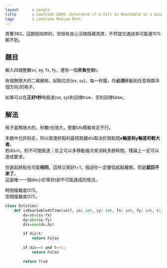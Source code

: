 ```yaml
---
layout      : single
title       : LeetCode 2849. Determine if a Cell Is Reachable at a Given Time
tags        : LeetCode Medium Math
---
```

周賽362。這題挺陷阱的，但很有良心沒搞隱藏測資，不然提交通過率可能連15%都不到。  

## 題目

輸入四個整數sx, sy, fx, fy，還有一個**非負**整數t。  

有個無限大的二維網格，起點位於(sx, sy)。每一秒鐘，你**必須**移動到任意相鄰(8個方向)的格子。  

如果可以在**正好t秒**時抵達(sx, sy)則回傳true，否則回傳false。  

## 解法

格子是無限大的，秒數t也很大，想要bfs模擬肯定不行。  

本題中允許斜走，所以抵達終點的最短距離dis取決於兩點間**x軸差和y軸差的較大者**。  
若dis>t，則不可能抵達；反之可以多移動幾次來消耗多餘時間，理論上一定可以達成要求。  

但是起終點也可能**相同**，這時又剛好t=1，強迫你一定要從起點離開，但是**就回不來了**。  
這是唯一一個dis小於等於t卻不可能達成的情況。  

時間複雜度O(1)。  
空間複雜度O(1)。  

```python
class Solution:
    def isReachableAtTime(self, sx: int, sy: int, fx: int, fy: int, t: int) -> bool:
        dx=abs(sx-fx)
        dy=abs(sy-fy)
        dis=max(dx,dy)
        
        if dis>t:
            return False
        
        if dis==0 and t==1:
            return False
        
        return True
```
